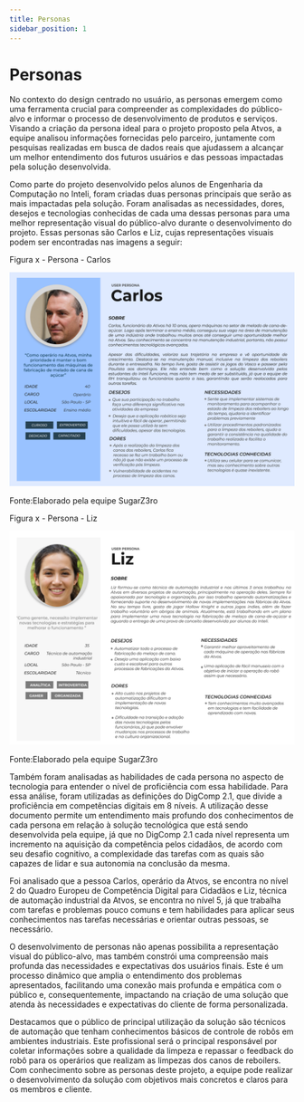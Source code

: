 ```yaml
---
title: Personas
sidebar_position: 1
---
```


# Personas

No contexto do design centrado no usuário, as personas emergem como uma ferramenta crucial para compreender as complexidades do público-alvo e informar o processo de desenvolvimento de produtos e serviços. Visando a criação da persona ideal para o projeto proposto pela Atvos, a equipe analisou informações fornecidas pelo parceiro, juntamente com pesquisas realizadas em busca de dados reais que ajudassem a alcançar um melhor entendimento dos futuros usuários e das pessoas impactadas pela solução desenvolvida.

Como parte do projeto desenvolvido pelos alunos de Engenharia da Computação no Inteli, foram criadas duas personas principais que serão as mais impactadas pela solução. Foram analisadas as necessidades, dores, desejos e tecnologias conhecidas de cada uma dessas personas para uma melhor representação visual do público-alvo durante o desenvolvimento do projeto. Essas personas são Carlos e Liz, cujas representações visuais podem ser encontradas nas imagens a seguir:

<p style={{textAlign: 'center'}}>Figura x - Persona - Carlos</p>

![Persona](../../../static/img/sprint-1/carlos.png)

<p style={{textAlign: 'center'}}>Fonte:Elaborado pela equipe SugarZ3ro</p>

<p style={{textAlign: 'center'}}>Figura x - Persona - Liz</p>

![Persona](../../../static/img/sprint-1/liz.png)

<p style={{textAlign: 'center'}}>Fonte:Elaborado pela equipe SugarZ3ro</p>


Também foram analisadas as habilidades de cada persona no aspecto de tecnologia para entender o nível de proficiência com essa habilidade. Para essa análise, foram utilizadas as definições do DigComp 2.1, que divide a proficiência em competências digitais em 8 níveis. A utilização desse documento permite um entendimento mais profundo dos conhecimentos de cada persona em relação à solução tecnológica que está sendo desenvolvida pela equipe, já que no DigComp 2.1 cada nível representa um incremento na aquisição da competência pelos cidadãos, de acordo com seu desafio cognitivo, a complexidade das tarefas com as quais são capazes de lidar e sua autonomia na conclusão da mesma. 

Foi analisado que a pessoa Carlos, operário da Atvos, se encontra no nível 2 do Quadro Europeu de Competência Digital para Cidadãos e Liz, técnica de automação industrial da Atvos, se encontra no nível 5, já que trabalha com tarefas e problemas pouco comuns e tem habilidades para aplicar seus conhecimentos nas tarefas necessárias e orientar outras pessoas, se necessário.

O desenvolvimento de personas não apenas possibilita a representação visual do público-alvo, mas também constrói uma compreensão mais profunda das necessidades e expectativas dos usuários finais. Este é um processo dinâmico que amplia o entendimento dos problemas apresentados, facilitando uma conexão mais profunda e empática com o público e, consequentemente, impactando na criação de uma solução que atenda às necessidades e expectativas do cliente de forma personalizada.

Destacamos que o público de principal utilização da solução são técnicos de automação que tenham conhecimentos básicos de controle de robôs em ambientes industriais. Este profissional será o principal responsável por coletar informações sobre a qualidade da limpeza e repassar o feedback do robô para os operários que realizam as limpezas dos canos de reboilers. Com conhecimento sobre as personas deste projeto, a equipe pode realizar o desenvolvimento da solução com objetivos mais concretos e claros para os membros e cliente.




